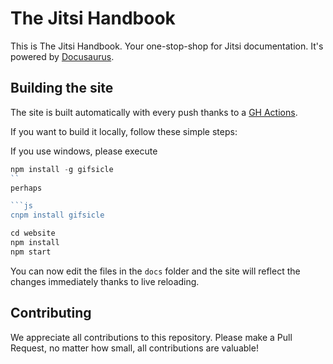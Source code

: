 # The Jitsi Handbook

This is The Jitsi Handbook. Your one-stop-shop for Jitsi documentation. It's powered by [Docusaurus](https://docusaurus.io/).

## Building the site

The site is built automatically with every push thanks to a [GH Actions](https://github.com/jitsi/handbook/blob/master/.github/workflows/gh-pages.yml).

If you want to build it locally, follow these simple steps:

If you use windows, please execute

```js 
npm install -g gifsicle
``
perhaps

```js
cnpm install gifsicle
```

```js
cd website
npm install
npm start
```

You can now edit the files in the `docs` folder and the site will reflect the changes immediately thanks to
live reloading.

## Contributing

We appreciate all contributions to this repository. Please make a Pull Request, no matter how small, all contributions
are valuable!
